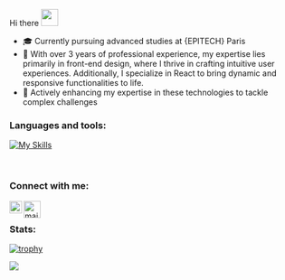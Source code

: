 Hi there <img src="https://raw.githubusercontent.com/MartinHeinz/MartinHeinz/master/wave.gif" width="30px">

- 🎓 Currently pursuing advanced studies at {EPITECH} Paris
- 💼 With over 3 years of professional experience, my expertise lies primarily in front-end design, where I thrive in crafting intuitive user experiences. Additionally, I specialize in React to bring dynamic and responsive functionalities to life.
- 🌟 Actively enhancing my expertise in these technologies to tackle complex challenges

### Languages and tools:

[![My Skills](https://skillicons.dev/icons?i=react,js,html,css,sass,redux,py,threejs,blender,docker,git,figma)](https://skillicons.dev)

</br>

### Connect with me:

[<img align="left" alt="codeSTACKr | LinkedIn" width="22px" src="https://cdn.jsdelivr.net/npm/simple-icons@v3/icons/linkedin.svg" />][linkedin]
<img align="left" href="mailto:damien.mercier@epitech.eu" alt="mail" width="30px" src="https://img.icons8.com/color/48/000000/important-mail.png" />


</br>

### Stats:

[![trophy](https://github-profile-trophy.vercel.app/?username=DamienMERCIER)](https://github.com/DamienMERCIER/github-profile-trophy)

[linkedin]: https://www.linkedin.com/in/damien-mercier-a71273a7/

![](https://komarev.com/ghpvc/?username=DamienMERCIER)

